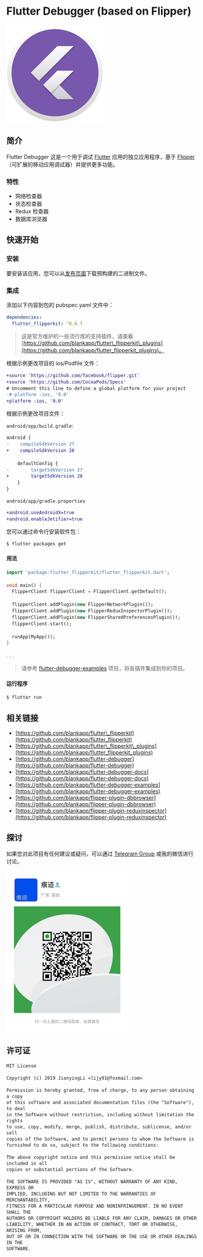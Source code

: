 # Flutter Debugger \(based on Flipper\)

![](.gitbook/assets/icon.png)

## 简介

Flutter Debugger 这是一个用于调试 [Flutter](https://flutter.dev) 应用的独立应用程序，基于 [Flipper](https://github.com/facebook/flipper)（可扩展的移动应用调试器）并提供更多功能。

### 特性

* 网络检查器
* 状态检查器
* Redux 检查器
* 数据库浏览器

## 快速开始

### 安装

要安装该应用，您可以从[发布页面](https://github.com/blankapp/flutter-debugger/releases)下载预构建的二进制文件。

### 集成

添加以下内容到包的 pubspec.yaml 文件中：

```yaml
dependencies:
  flutter_flipperkit: ^0.0.7
```

> 这是官方维护的一些流行库的支持插件，请查看 [https://github.com/blankapp/flutter\_flipperkit\_plugins](https://github.com/blankapp/flutter_flipperkit_plugins)。

根据示例更改项目的 ios/Podfile 文件：

```diff
+source 'https://github.com/facebook/flipper.git'
+source 'https://github.com/CocoaPods/Specs'
# Uncomment this line to define a global platform for your project
-# platform :ios, '9.0'
+platform :ios, '9.0'
```

根据示例更改项目文件：

`android/app/build.gradle`:

```diff
android {
-    compileSdkVersion 27
+    compileSdkVersion 28

    defaultConfig {
-        targetSdkVersion 27
+        targetSdkVersion 28
    }
}
```

`android/app/gradle.properties`

```diff
+android.useAndroidX=true
+android.enableJetifier=true
```

您可以通过命令行安装软件包：

```bash
$ flutter packages get
```

#### 用法

```dart
import 'package:flutter_flipperkit/flutter_flipperkit.dart';

void main() {
  FlipperClient flipperClient = FlipperClient.getDefault();

  flipperClient.addPlugin(new FlipperNetworkPlugin());
  flipperClient.addPlugin(new FlipperReduxInspectorPlugin());
  flipperClient.addPlugin(new FlipperSharedPreferencesPlugin());
  flipperClient.start();

  runApp(MyApp());
}

...
```

> 请参考 [flutter-debugger-examples](https://github.com/blankapp/flutter-debugger-examples) 项目，将各插件集成到你的项目。

#### 运行程序

```bash
$ flutter run
```

## 相关链接

* [https://github.com/blankapp/flutter\_flipperkit](https://github.com/blankapp/flutter_flipperkit)
* [https://github.com/blankapp/flutter\_flipperkit\_plugins](https://github.com/blankapp/flutter_flipperkit_plugins)
* [https://github.com/blankapp/flutter-debugger](https://github.com/blankapp/flutter-debugger)
* [https://github.com/blankapp/flutter-debugger-docs](https://github.com/blankapp/flutter-debugger-docs)
* [https://github.com/blankapp/flutter-debugger-examples](https://github.com/blankapp/flutter-debugger-examples)
* [https://github.com/blankapp/flipper-plugin-dbbrowser](https://github.com/blankapp/flipper-plugin-dbbrowser)
* [https://github.com/blankapp/flipper-plugin-reduxinspector](https://github.com/blankapp/flipper-plugin-reduxinspector)

## 探讨

如果您对此项目有任何建议或疑问，可以通过 [Telegram Group](https://t.me/flutterdebugger) 或我的微信进行讨论。

![](.gitbook/assets/wechat_qrcode.png)

## 许可证

```text
MIT License

Copyright (c) 2019 JianyingLi <lijy91@foxmail.com>

Permission is hereby granted, free of charge, to any person obtaining a copy
of this software and associated documentation files (the "Software"), to deal
in the Software without restriction, including without limitation the rights
to use, copy, modify, merge, publish, distribute, sublicense, and/or sell
copies of the Software, and to permit persons to whom the Software is
furnished to do so, subject to the following conditions:

The above copyright notice and this permission notice shall be included in all
copies or substantial portions of the Software.

THE SOFTWARE IS PROVIDED "AS IS", WITHOUT WARRANTY OF ANY KIND, EXPRESS OR
IMPLIED, INCLUDING BUT NOT LIMITED TO THE WARRANTIES OF MERCHANTABILITY,
FITNESS FOR A PARTICULAR PURPOSE AND NONINFRINGEMENT. IN NO EVENT SHALL THE
AUTHORS OR COPYRIGHT HOLDERS BE LIABLE FOR ANY CLAIM, DAMAGES OR OTHER
LIABILITY, WHETHER IN AN ACTION OF CONTRACT, TORT OR OTHERWISE, ARISING FROM,
OUT OF OR IN CONNECTION WITH THE SOFTWARE OR THE USE OR OTHER DEALINGS IN THE
SOFTWARE.
```


